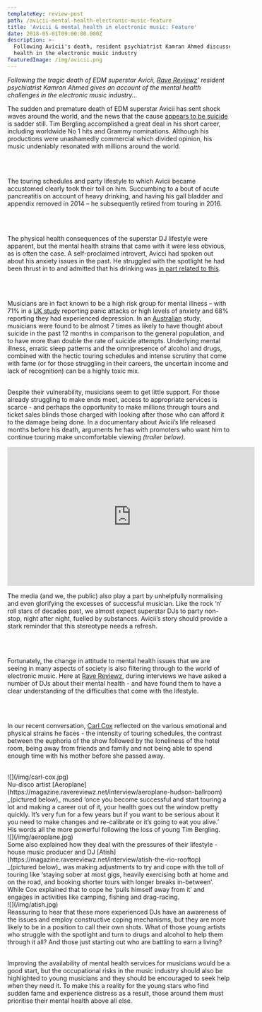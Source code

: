 ```yaml
---
templateKey: review-post
path: /avicii-mental-health-electronic-music-feature
title: 'Avicii & mental health in electronic music: Feature'
date: 2018-05-01T09:00:00.000Z
description: >-
  Following Avicii's death, resident psychiatrist Kamran Ahmed discusses mental
  health in the electronic music industry
featuredImage: /img/avicii.png
---
```

_Following the tragic death of EDM superstar Avicii, [Rave Reviewz](https://magazine.ravereviewz.net)' resident psychiatrist Kamran Ahmed gives an account of the mental health challenges in the electronic music industry..._

The sudden and premature death of EDM superstar Avicii has sent shock waves around the world, and the news that the cause [appears to be suicide](https://www.rollingstone.com/music/news/avicii-died-from-apparent-suicide-w519578) is sadder still. Tim Bergling accomplished a great deal in his short career, including worldwide No 1 hits and Grammy nominations. Although his productions were unashamedly commercial which divided opinion, his music undeniably resonated with millions around the world. 
<br><br>

The touring schedules and party lifestyle to which Avicii became accustomed clearly took their toll on him. Succumbing to a bout of acute pancreatitis on account of heavy drinking, and having his gall bladder and appendix removed in 2014 – he subsequently retired from touring in 2016. 
<br><br>

The physical health consequences of the superstar DJ lifestyle were apparent, but the mental health strains that came with it were less obvious, as is often the case. A self-proclaimed introvert, Avicci had spoken out about his anxiety issues in the past. He struggled with the spotlight he had been thrust in to and admitted that his drinking was [in part related to this](https://www.gq.com/story/avicii-tim-bergling-profile-gq-april-2013). 
<br><br>

Musicians are in fact known to be a high risk group for mental illness – with 71% in a  [UK study](https://www.helpmusicians.org.uk/assets/publications/files/can_music_make_you_sick_summary.pdf) reporting panic attacks or high levels of anxiety and 68% reporting they had experienced depression. In an [Australian](https://static1.squarespace.com/static/584a0c86cd0f68ddbfffdcea/t/587ed9198419c2ca9484f55b/1486006477839/Working+in+the+Australian+Entertainment+Industry_Summary+of+Key+Findings_Oct+2016_.pdf) study, musicians were found to be almost 7 times as likely to have thought about suicide in the past 12 months in comparison to the general population, and to have more than double the rate of suicide attempts. Underlying mental illness, erratic sleep patterns and the omnipresence of alcohol and drugs, combined with the hectic touring schedules and intense scrutiny that come with fame (or for those struggling in their careers, the uncertain income and lack of recognition) can be a highly toxic mix.
<br><br>

Despite their vulnerability, musicians seem to get little support. For those already struggling to make ends meet, access to appropriate services is scarce - and perhaps the opportunity to make millions through tours and ticket sales blinds those charged with looking after those who can afford it to the damage being done. In a documentary about Avicii’s life released months before his death, arguments he has with promoters who want him to continue touring make uncomfortable viewing _(trailer below)_.

<iframe width="560" height="315" src="https://www.youtube.com/embed/1ZFK3VKzQIs" frameborder="0" allow="autoplay; encrypted-media" allowfullscreen></iframe>

The media (and we, the public) also play a part by unhelpfully normalising and even glorifying the excesses of successful musician. Like the rock ‘n’ roll stars of decades past, we almost expect superstar DJs to party non-stop, night after night, fuelled by substances. Avicii’s story should provide a stark reminder that this stereotype needs a refresh. 
<br><br>

Fortunately, the change in attitude to mental health issues that we are seeing in many aspects of society is also filtering through to the world of electronic music. 
Here at [Rave Reviewz](https://magazine.ravereviewz.net), during interviews we have asked a number of DJs about their mental health - and have found them to have a clear understanding of the difficulties that come with the lifestyle. 
<br><br>

In our recent conversation, [Carl Cox](https://magazine.ravereviewz.net/interview/carl-cox-pure) reflected on the various emotional and physical strains he faces - the intensity of touring schedules, the contrast between the euphoria of the show followed by the loneliness of the hotel room, being away from friends and family and not being able to spend enough time with his mother before she passed away. 
<br>
![](/img/carl-cox.jpg)
<br>
Nu-disco artist [Aeroplane](https://magazine.ravereviewz.net/interview/aeroplane-hudson-ballroom) _(pictured below)_ mused ‘once you become successful and start touring a lot and making a career out of it, your health goes out the window pretty quickly. It’s very fun for a few years but if you want to be serious about it you need to make changes and re-calibrate or it’s going to eat you alive.’ His words all the more powerful following the loss of young Tim Bergling.
<br>
![](/img/aeroplane.jpg)
<br>
Some also explained how they deal with the pressures of their lifestyle - house music producer and DJ [Atish](https://magazine.ravereviewz.net/interview/atish-the-rio-rooftop) _(pictured below)_ was making adjustments to try and cope with the toll of touring like ‘staying sober at most gigs, heavily exercising both at home and on the road, and booking shorter tours with longer breaks in-between’. While Cox explained that to cope he ‘pulls himself away from it’ and engages in activities like camping, fishing and drag-racing.
<br>
![](/img/atish.jpg)
<br>
Reassuring to hear that these more experienced DJs have an awareness of the issues and employ constructive coping mechanisms, but they are more likely to be in a position to call their own shots. What of those young artists who struggle with the spotlight and turn to drugs and alcohol to help them through it all? And those just starting out who are battling to earn a living?
<br><br>

Improving the availability of mental health services for musicians would be a good start, but the occupational risks in the music industry should also be highlighted to young musicians and they should be encouraged to seek help when they need it. To make this a reality for the young stars who find sudden fame and experience distress as a result, those around them must prioritise their mental health above all else.
